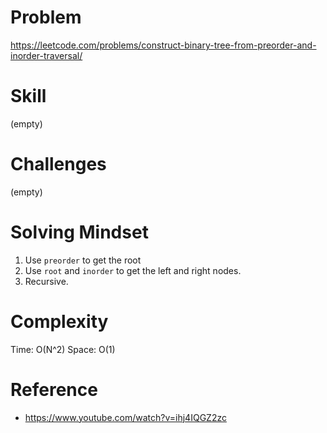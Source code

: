 
# Problem
https://leetcode.com/problems/construct-binary-tree-from-preorder-and-inorder-traversal/

# Skill
(empty)

# Challenges
(empty)

# Solving Mindset
1. Use `preorder` to get the root
2. Use `root` and `inorder` to get the left and right nodes.
3. Recursive. 

# Complexity
Time: O(N^2)
Space: O(1)

# Reference
- https://www.youtube.com/watch?v=ihj4IQGZ2zc
